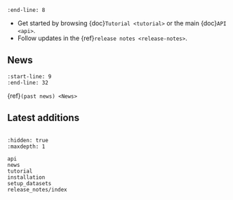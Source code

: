 ```{include} ../../biotranslator/README.md
:end-line: 8
```

* Get started by browsing {doc}`Tutorial <tutorial>` or the main {doc}`API <api>`.
* Follow updates in the {ref}`release notes <release-notes>`.

## News

```{include} news.md
:start-line: 9
:end-line: 32
```

{ref}`(past news) <News>`

## Latest additions

```{include} release_notes/release_latest.md
```

```{toctree}
:hidden: true
:maxdepth: 1

api
news
tutorial
installation
setup_datasets
release_notes/index
```

[github]: https://github.com/ywzhao2002/biotranslator